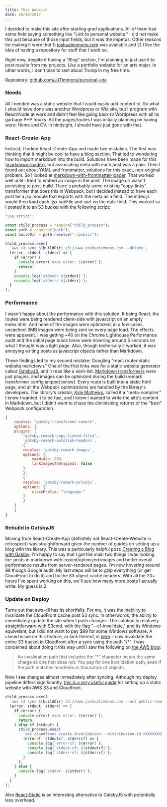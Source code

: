 ```yaml
---
title: This Website
date: 10/18/2017
---
```


I decided to make this site after starting grad applications. All of them had some field saying something like "Link to personal website." I did not make this just because of those input fields, but it was the impetus. Other reasons for making it were that 1) [joshuatimmons.com](https://www.joshuatimmons.com/) was available and 2) I like the idea of having a repository for stuff that I work on.

Right now, despite it having a "Blog" section, I'm planning to just use it to post results from my projects. Like a portfolio website for an arts major. In other words, I don't plan to rant about Trump in my free time.

Repository: [github.com/JJTimmons/personal-site](https://github.com/JJTimmons/personal-site)

### Needs

All I needed was a static website that I could easily add content to. So what I should have done was another Wordpress or Wix site, but I program with React/Node at work and didn't feel like going back to Wordpress with all its garbage PHP hooks. All the pages/routes I was initially planning on having were: Home and CV. In hindsight, I should have just gone with that.

### React-Create-App

Instead, I forked React-Create-App and made two mistakes. The first was thinking that it might be cool to have a blog section. That led to wondering how to import markdown into the build. Solutions have been made for this ([markdown-loader](https://www.npmjs.com/package/markdown-loader)), but associating meta with each post was a pain. Then I found out about YAML and frontmatter, solutions for this exact, non-original problem. So I looked at [markdown-with-frontmatter-loader](https://github.com/matthewwithanm/markdown-with-front-matter-loader). That worked well until I tried to embed an image in the post. The image uri wasn't persisting to post-build. There's probably some existing "copy-links" transformer that does this in Webpack, but I decided instead to have each post be a jsx module that exports with the meta as a field. The index.js would then load each .jsx subFile and sort on the date field. This worked so I posted it to an S3 bucket with the following script:

```javascript
"use strict";

const child_process = require("child_process");
const path = require("path");
const buildDir = path.resolve("./public");

child_process.exec(
  `aws s3 sync ${buildDir} s3://www.joshuatimmons.com --delete`,
  (error, stdout, stderr) => {
    if (error) {
      console.error(`exec error: ${error}`);
      return;
    }
    console.log(`stdout: ${stdout}`);
    console.log(`stderr: ${stderr}`);
  }
);
```

### Performance

I wasn't happy about the performance with this solution. It being React, the routes were being rendered client-side with javascript on an empty index.html. And none of the images were optimized; in a few cases, uncached-3MB images were being sent on every page load. The effects were apparent. I was getting ~40 on the Chrome Lighthouse Performance audit and the initial page loads times were hovering around 5 seconds on what I thought was a light page. Also, though technically it worked, it was annoying writing posts as javascript objects rather than Markdown.

These findings led to my second mistake: Googling "react router static website markdown." One of the first links was for a static website generator called [GatsbyJS](https://www.gatsbyjs.org/), and it read like a wish-list. [Markdown transformers](https://www.npmjs.com/package/gatsby-transformer-remark) were just plugins, and images can be optimized during the build (remark transformer config snippet below). Every route is built into a static html page, and all the Webpack optimizations are handled by the library's developers. The library's creator, [Kyle Mathews](https://github.com/KyleAMathews), called it a "meta-compiler." I knew I wanted it to be fast, and I knew I wanted to write the site's content in Markdown, but I didn't want to chase the diminishing returns of the "best" Webpack configuration.

```javascript
{
	resolve: "gatsby-transformer-remark",
	options: {
	plugins: [
		"gatsby-remark-copy-linked-files",
		`gatsby-remark-autolink-headers`,
		{
		resolve: `gatsby-remark-images`,
		options: {
			maxWidth: 590,
			linkImagesToOriginal: false
		}
		},
		{
		resolve: `gatsby-remark-prismjs`,
		options: {
			classPrefix: "language-"
		}
		}
	]
	}
}
```

### Rebuild in GatsbyJS

Moving from React-Create-App (definitely not React-Create-Website in retrospect) was straightforward given the number of guides on setting up a blog with the library. This was a particularly helpful post: [Creating a Blog with Gatsby](https://www.gatsbyjs.org/blog/2017-07-19-creating-a-blog-with-gatsby/). I'm happy to say that I got the main two things I was looking for: posts in markdown with copied/optimized images and better overall performance results from server-rendered pages. I'm now hovering around 98 though Google audit. My last steps will be to gzip everything (or get CloudFront to do it) and fix the S3 object cache headers. With all the 20+ hours I've spent working on this, we'll see how many more posts I actually write. My guess is 2.

### Update on Deploy

Turns out that aws-cli has its shortfalls. For me, it was the inability to invalidate the CloudFront cache post S3 sync. In otherwords, the ability to immediately update the site when I push changes. The solution is relatively straightforward with S3cmd, with the flag "--cf-invalidate," and its Windows equivelant, but I did not want to pay $99 for some Windows software. A closed issue on this feature, or lack thereof, is [here](https://github.com/aws/aws-cli/issues/920). I now invalidate the entire S3 bucket in Cloudfront after a sync using the path "/\*". I was concerned about doing it this way until I saw the following on [the AWS blog](https://aws.amazon.com/blogs/aws/simplified-multiple-object-invalidation-for-amazon-cloudfront/):

> An invalidation path that includes the “\*” character incurs the same charge as one that does not. You pay for one invalidation path, even if the path matches hundreds or thousands of objects.

Now I see changes almost immediately after syncing. Although my deploy pipeline differs significantly, [this is a very useful guide](https://stormpath.com/blog/ultimate-guide-deploying-static-site-aws) for setting up a static website with AWS S3 and Cloudfront.

```javascript
child_process.exec(
  `aws s3 sync ${buildDir} s3://www.joshuatimmons.com --acl public-read --sse --delete --cache-control max-age=604800,public`,
  (error, stdout, stderr) => {
    if (error) {
      console.error(`exec error: ${error}`);
      return;
    } else if (stdout) {
      child_process.exec(
        `aws cloudfront create-invalidation --distribution-id XXXXXXXXXXXXX --paths /*`,
        (errorcf, stdoutcf, stderrcf) => {
          console.log(`error-cf: ${error}`);
          console.log(`stdout-cf: ${stdoutcf}`);
          console.log(`stderr-cf: ${stderrcf}`);
        }
      );
    } else {
      console.log(`stderr: ${stderr}`);
    }
  }
);
```

Also [React-Static](https://github.com/nozzle/react-static) is an interesting alternative to GatsbyJS with potentially less overhead.
